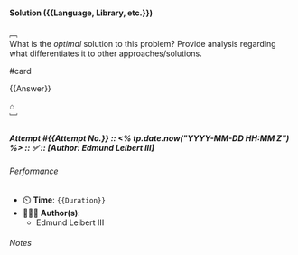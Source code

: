 #### Solution ({{Language, Library, etc.}})

﹇<br>
What is the _optimal_ solution to this problem? Provide analysis regarding what differentiates it to other approaches/solutions.

#card 

{{Answer}}

⌂
<br>﹈<br>

##### Attempt #{{Attempt No.}} :: <% tp.date.now("YYYY-MM-DD HH:MM Z") %> :: ✅ :: \[Author: Edmund Leibert III\]

###### Performance

- ⏲️ **Time**: `{{Duration}}`
- 🧔🏽‍♂️ **Author(s)**:
	- Edmund Leibert III

###### Notes


